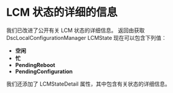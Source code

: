 # LCM 状态的详细的信息

我们已改进了公开有关 LCM 状态的详细信息。 返回由获取 DscLocalConfigurationManager LCMState 现在可以包含下列值︰

* **空闲**
* **忙**
* **PendingReboot**
* **PendingConfiguration**

我们还添加了 LCMStateDetail 属性，其中包含有关状态的详细信息。
